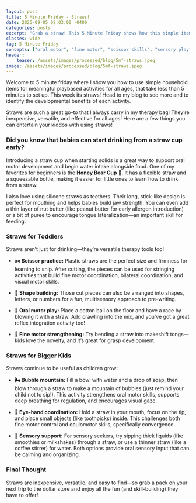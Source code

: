 ```yaml
---
layout: post
title: 5 Minute Friday - Straws!
date: 2025-09-05 08:03:00 -0400
categories: posts
excerpt: "Grab a straw! This 5 Minute Friday shows how this simple item can boost oral motor skills, fine motor coordination, pre-writing development, and sensory regulation for babies, toddlers, and big kids."
classes: wide
tag: 5 Minute Friday
concepts: ["oral motor", "fine motor", "scissor skills", "sensory play", "visual-motor integration", "bilateral coordination", "play ideas"]
header:
    teaser: /assets/images/processed/blog/5mf-straws.jpeg
image: /assets/images/processed/blog/5mf-straws.jpeg
---
```


Welcome to 5 minute friday where I show you how to use simple household items for meaningful playbased activities for all ages, that take less than 5 minutes to set up. This week its straws! Head to my blog to see more and to identify the developmental benefits of each activity.

Straws are such a great go-to that I always carry in my therapy bag! They’re inexpensive, versatile, and effective for all ages! Here are a few things you can entertain your kiddos with using straws!

### Did you know that babies can start drinking from a straw cup early?

Introducing a straw cup when starting solids is a great way to support oral motor development and begin water intake alongside food. One of my favorites for beginners is the **Honey Bear Cup** 🐻. It has a flexible straw and a squeezable bottle, making it easier for little ones to learn how to drink from a straw.

I also love using silicone straws as teethers. Their long, stick-like design is perfect for mouthing and helps babies build jaw strength. You can even add a thin layer of nut butter (like peanut butter for early allergen introduction) or a bit of puree to encourage tongue lateralization—an important skill for feeding.

### Straws for Toddlers

Straws aren’t just for drinking—they’re versatile therapy tools too!

*   **✂️ Scissor practice:** Plastic straws are the perfect size and firmness for learning to snip. After cutting, the pieces can be used for stringing activities that build fine motor coordination, bilateral coordination, and visual motor skills.

*   **🔺 Shape building:** Those cut pieces can also be arranged into shapes, letters, or numbers for a fun, multisensory approach to pre-writing.

*   **💨 Oral motor play:** Place a cotton ball on the floor and have a race by blowing it with a straw. Add crawling into the mix, and you’ve got a great reflex integration activity too!

*   **🔧 Fine motor strengthening:** Try bending a straw into makeshift tongs—kids love the novelty, and it’s great for grasp development.

### Straws for Bigger Kids

Straws continue to be useful as children grow:

*   **🌬️ Bubble mountain:** Fill a bowl with water and a drop of soap, then blow through a straw to make a mountain of bubbles (just remind your child not to sip!). This activity strengthens oral motor skills, supports deep breathing for regulation, and encourages visual gaze.

*   **👀 Eye-hand coordination:** Hold a straw in your mouth, focus on the tip, and place small objects (like toothpicks) inside. This challenges both fine motor control and oculomotor skills, specifically convergence.

*   **🥤 Sensory support:** For sensory seekers, try sipping thick liquids (like smoothies or milkshakes) through a straw, or use a thinner straw (like a coffee stirrer) for water. Both options provide oral sensory input that can be calming and organizing.

### Final Thought

Straws are inexpensive, versatile, and easy to find—so grab a pack on your next trip to the dollar store and enjoy all the fun (and skill-building) they have to offer!